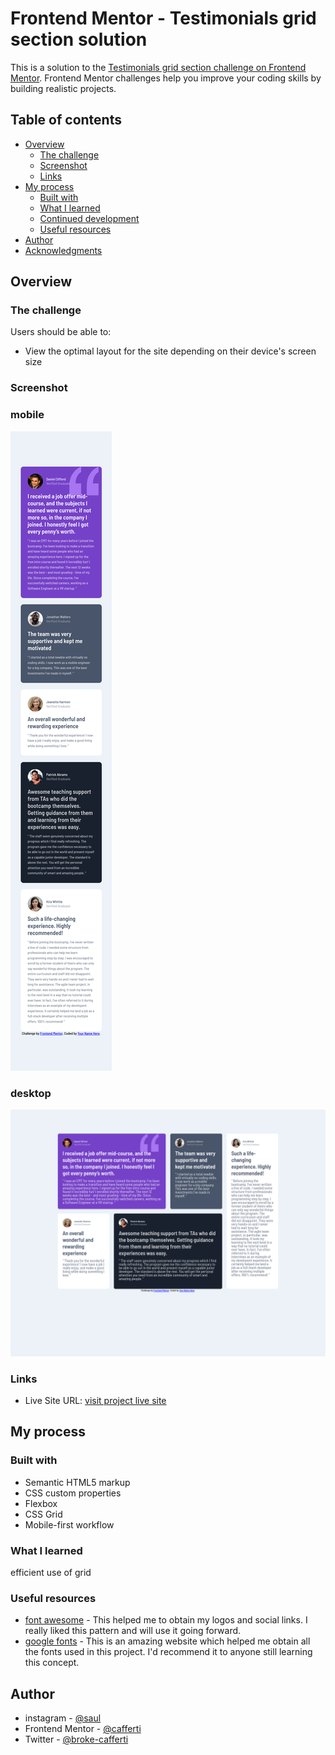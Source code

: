 # Frontend Mentor - Testimonials grid section solution

This is a solution to the [Testimonials grid section challenge on Frontend Mentor](https://www.frontendmentor.io/challenges/testimonials-grid-section-Nnw6J7Un7). Frontend Mentor challenges help you improve your coding skills by building realistic projects. 

## Table of contents

- [Overview](#overview)
  - [The challenge](#the-challenge)
  - [Screenshot](#screenshot)
  - [Links](#links)
- [My process](#my-process)
  - [Built with](#built-with)
  - [What I learned](#what-i-learned)
  - [Continued development](#continued-development)
  - [Useful resources](#useful-resources)
- [Author](#author)
- [Acknowledgments](#acknowledgments)


## Overview

### The challenge

Users should be able to:

- View the optimal layout for the site depending on their device's screen size

### Screenshot
### mobile
![](./images/mobile-view.png)
### desktop
![](./images/desktop-view.png)





### Links
- Live Site URL: [visit project live site ](https://cafferti.github.io/testimonial-fm/)

## My process

### Built with

- Semantic HTML5 markup
- CSS custom properties
- Flexbox
- CSS Grid
- Mobile-first workflow

### What I learned

efficient use of grid




### Useful resources

- [font awesome](https://www.font-awesome.com) - This helped me to obtain my logos and social links. I really liked this pattern and will use it going forward.
- [google fonts](https://www.google-fonts.com) - This is an amazing website which helped me obtain all the fonts used in this project. I'd recommend it to anyone still learning this concept.


## Author

- instagram - [@saul](https://www.instagram.com/dude_christiian)
- Frontend Mentor - [@cafferti](https://www.frontendmentor.io/profile/cafferti)
- Twitter - [@broke-cafferti](https://www.twitter.com/saulkumvee)
 





